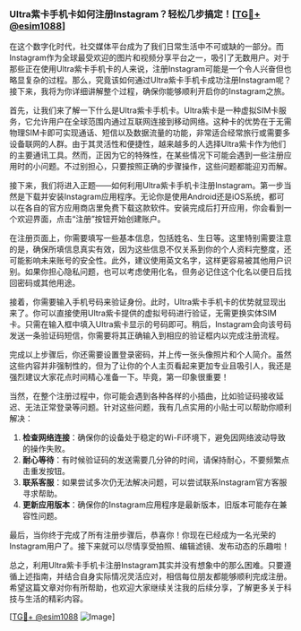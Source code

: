 ### Ultra紫卡手机卡如何注册Instagram？轻松几步搞定！[[TG💪+ @esim1088](https://t.me/s/esim1088)]

在这个数字化时代，社交媒体平台成为了我们日常生活中不可或缺的一部分。而Instagram作为全球最受欢迎的图片和视频分享平台之一，吸引了无数用户。对于那些正在使用Ultra紫卡手机卡的人来说，注册Instagram可能是一个令人兴奋但也略显复杂的过程。那么，究竟该如何通过Ultra紫卡手机卡成功注册Instagram呢？接下来，我将为你详细讲解整个过程，确保你能够顺利开启你的Instagram之旅。

首先，让我们来了解一下什么是Ultra紫卡手机卡。Ultra紫卡是一种虚拟SIM卡服务，它允许用户在全球范围内通过互联网连接到移动网络。这种卡的优势在于无需物理SIM卡即可实现通话、短信以及数据流量的功能，非常适合经常旅行或需要多设备联网的人群。由于其灵活性和便捷性，越来越多的人选择Ultra紫卡作为他们的主要通讯工具。然而，正因为它的特殊性，在某些情况下可能会遇到一些注册应用时的小问题。不过别担心，只要按照正确的步骤操作，这些问题都能迎刃而解。

接下来，我们将进入正题——如何利用Ultra紫卡手机卡注册Instagram。第一步当然是下载并安装Instagram应用程序。无论你是使用Android还是iOS系统，都可以在各自的官方应用商店里免费下载这款软件。安装完成后打开应用，你会看到一个欢迎界面，点击“注册”按钮开始创建账户。

在注册页面上，你需要填写一些基本信息，包括姓名、生日等。这里特别需要注意的是，确保所填信息真实有效，因为这些信息不仅关系到你的个人资料完整度，还可能影响未来账号的安全性。此外，建议使用英文名字，这样更容易被其他用户识别。如果你担心隐私问题，也可以考虑使用化名，但务必记住这个化名以便日后找回密码或其他用途。

接着，你需要输入手机号码来验证身份。此时，Ultra紫卡手机卡的优势就显现出来了。你可以直接使用Ultra紫卡提供的虚拟号码进行验证，无需更换实体SIM卡。只需在输入框中填入Ultra紫卡显示的号码即可。稍后，Instagram会向该号码发送一条验证码短信，你需要将其正确输入到相应的验证框内以完成注册流程。

完成以上步骤后，你还需要设置登录密码，并上传一张头像照片和个人简介。虽然这些内容并非强制性的，但为了让你的个人主页看起来更加专业且吸引人，我还是强烈建议大家花点时间精心准备一下。毕竟，第一印象很重要！

当然，在整个注册过程中，你可能会遇到各种各样的小插曲，比如验证码接收延迟、无法正常登录等问题。针对这些问题，我有几点实用的小贴士可以帮助你顺利解决：

1. **检查网络连接**：确保你的设备处于稳定的Wi-Fi环境下，避免因网络波动导致的操作失败。
2. **耐心等待**：有时候验证码的发送需要几分钟的时间，请保持耐心，不要频繁点击重发按钮。
3. **联系客服**：如果尝试多次仍无法解决问题，可以尝试联系Instagram官方客服寻求帮助。
4. **更新应用版本**：确保你的Instagram应用程序是最新版本，旧版本可能存在兼容性问题。

最后，当你终于完成了所有注册步骤后，恭喜你！你现在已经成为一名光荣的Instagram用户了。接下来就可以尽情享受拍照、编辑滤镜、发布动态的乐趣啦！

总之，利用Ultra紫卡手机卡注册Instagram其实并没有想象中的那么困难。只要遵循上述指南，并结合自身实际情况灵活应对，相信每位朋友都能够顺利完成注册。希望这篇文章对你有所帮助，也欢迎大家继续关注我的后续分享，了解更多关于科技与生活的精彩内容。

[[TG💪+ @esim1088](https://t.me/s/esim1088) ![Image](https://i.postimg.cc/4NQfJmqS/Snipaste-2025-05-13-00-14-12.png)]